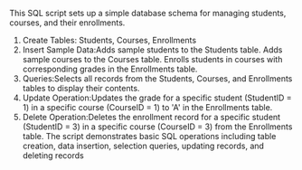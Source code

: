 
This SQL script sets up a simple database schema for managing students, courses, and their enrollments.
1. Create Tables: Students, Courses, Enrollments
2. Insert Sample Data:Adds sample students to the Students table. Adds sample courses to the Courses table.
Enrolls students in courses with corresponding grades in the Enrollments table.
3. Queries:Selects all records from the Students, Courses, and Enrollments tables to display their contents.
4. Update Operation:Updates the grade for a specific student (StudentID = 1) in a specific course (CourseID = 1) to 'A' in the Enrollments table.
5. Delete Operation:Deletes the enrollment record for a specific student (StudentID = 3) in a specific course (CourseID = 3) from the Enrollments table.
The script demonstrates basic SQL operations including table creation, data insertion, selection queries, updating records, and deleting records
